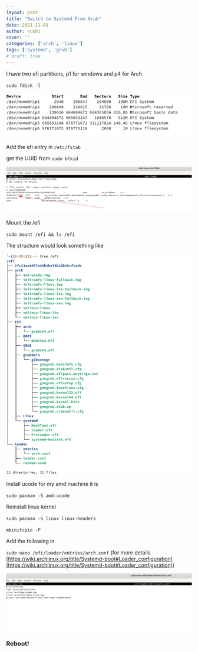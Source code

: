 ```yaml
---
layout: post
title: "Switch to Systemd From Grub"
date: 2021-11-01
author: rushi
cover: ''
categories: ['arch', 'linux']
tags: ['systemd', 'grub']
# draft: true
---
```



I have two efi partitions, p1 for windows and p4 for Arch

`sudo fdisk -l`

![dsd](/img/2021-11-01-switch-to-systemd-from-grub/2021-11-01-20-04-58.png)

Add the efi entry in `/etc/fstab`

get the UUID from `sudo blkid`

![](/img/2021-11-01-switch-to-systemd-from-grub/2021-11-01-20-07-12.png)


Mount the /efi

`sudo mount /efi && ls /efi`

The structure would look something like

![](/img/2021-11-01-switch-to-systemd-from-grub/2021-11-01-20-10-09.png)



Install ucode
for my amd machine it is

`sudo pacman -S amd-ucode`

Reinstall linux kernel

`sudo pacman -S linux linux-headers`

`mkinitcpio -P`

Add the following in

 `sudo nano /efi/loader/entries/arch.conf`
(for more details [https://wiki.archlinux.org/title/Systemd-boot#Loader_configuration](https://wiki.archlinux.org/title/Systemd-boot#Loader_configuration))

![](/img/2021-11-01-switch-to-systemd-from-grub/2021-11-01-20-16-30.png)

### Reboot!

